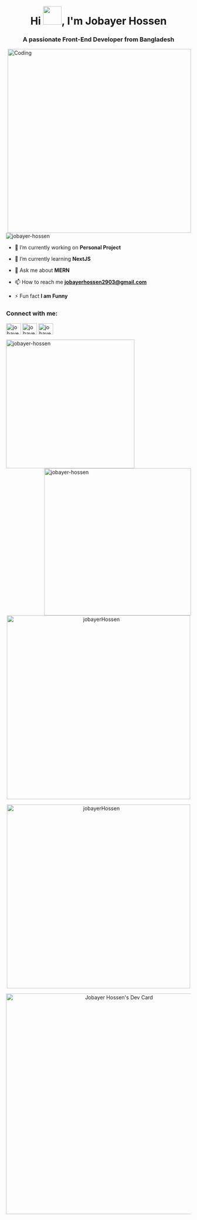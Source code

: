 <h1 align="center">Hi <img src = "https://raw.githubusercontent.com/shakilahmedatik/shakilahmedatik/main/hi.gif" width="50px" height="50px">, I'm Jobayer Hossen</h1>
<h3 align="center">A passionate Front-End Developer from Bangladesh</h3>
<img align="right" alt="Coding" width="500" src="https://i.pinimg.com/originals/c6/33/c2/c633c20ede82f0e0ced7d570dbe3a1f3.gif">


<p align="left"> <img src="https://komarev.com/ghpvc/?username=rishavchanda&label=Profile%20views&color=0e75b6&style=flat" alt="jobayer-hossen" /> </p>


- 🔭 I’m currently working on **Personal Project**

- 🌱 I’m currently learning **NextJS**

- 💬 Ask me about **MERN**

- 📫 How to reach me **jobayerhossen2903@gmail.com**

- ⚡ Fun fact **I am Funny**

<h3 align="left">Connect with me:</h3>
<p align="left">
<a href="https://twitter.com/EMONHASAN00" target="blank"><img align="center" src="https://raw.githubusercontent.com/rahuldkjain/github-profile-readme-generator/master/src/images/icons/Social/twitter.svg" alt="jobayer-hossen" height="30" width="40" /></a>
<a href="https://linkedin.com/in/jobayer-hossen-213a961b2" target="blank"><img align="center" src="https://raw.githubusercontent.com/rahuldkjain/github-profile-readme-generator/master/src/images/icons/Social/linked-in-alt.svg" alt="jobayer-hossen" height="30" width="40" /></a>
<a href="https://instagram.com/jobayer_hossen_emon" target="blank"><img align="center" src="https://raw.githubusercontent.com/rahuldkjain/github-profile-readme-generator/master/src/images/icons/Social/instagram.svg" alt="jobayer-hossen" height="30" width="40" /></a>
</p>

<p><img align="left" width="350" src="https://github-readme-stats.vercel.app/api/top-langs?username=jobayer-hossen&show_icons=true&locale=en&layout=compact&theme=tokyonight" alt="jobayer-hossen" /></p>
  
<p><img align="right" width="400" src="https://github-readme-stats.vercel.app/api?username=jobayer-hossen&show_icons=true&locale=en&theme=tokyonight" alt="jobayer-hossen" /></p>

<p align="center" ><img align="center" width="500" src="https://github-readme-streak-stats.herokuapp.com/?user=jobayer-hossen&&theme=tokyonight" alt="jobayerHossen" /></p>

<p align="center" ><img align="center" width="500" src="http://github-profile-summary-cards.vercel.app/api/cards/profile-details?username=jobayer-hossen&theme=dracula" alt="jobayerHossen" /></p>

<p align="center"> <a href="https://app.daily.dev/jobayerhossen"><img src="https://api.daily.dev/devcards/v2/exB7vJ6wP2CRMHwGXosaw.png?type=wide&r=43t" width="600" alt="Jobayer Hossen's Dev Card"/></a> </p>













































































































































